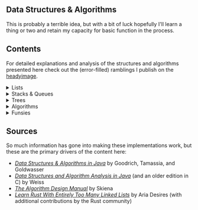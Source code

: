 ## Data Structures & Algorithms
This is probably a terrible idea, but with a bit of luck hopefully I'll learn a thing or two and retain my capacity for basic function in the process.

## Contents
For detailed explanations and analysis of the structures and algorithms presented here check out the (error-filled) ramblings I publish on the [headyimage](https://www.headyimage.com/cs/dsa/dsa-intro/).

<details> 

<summary> Lists </summary>

The lists section centers around solutions to create a simple podium of sorted entries consisting of names and associated scores.

- [Array-based list](https://github.com/p5chmitz/dsa-rust/blob/main/src/lists/array_list.rs): A basic introduction to lists (and arrays) 
- [Vector-based list](https://github.com/p5chmitz/dsa-rust/blob/main/src/lists/vector_list.rs): Safe, easy, convenient... but SUPER naive and gross
- [Dynamic array list](https://github.com/p5chmitz/dsa-rust/blob/main/src/lists/dynamic_array_list.rs): Safe, a little harder, a little less convenient, but addresses the multiple mutability issue skirted by the simple vec-based list... and also represents a half-assed lie
- [Singly-linked list](https://github.com/p5chmitz/dsa-rust/blob/main/src/lists/singly_linked_list.rs): A safe, singly-owned, singly-linked list
- [Doubly-linked list](https://github.com/p5chmitz/dsa-rust/blob/main/src/lists/doubly_linked_list_2.rs): A horribly unsafe linked list with raw, mutable pointers and just enough Miri testing to not immediately set the computer on fire
- Doubly-linked list: An incremental improvement over the first iteration with NonNull (coming soon)

</details>

<details> 

<summary> Stacks & Queues </summary>

This section builds on the structures and approaches established in the Lists section. Instead of featuring solutions to implement a podium, this section features slightly more pragmatic solutions including a symbol balancer for the stack implementation. As it turns out, Rust's `Vec` type can serve as a fully-funcitonal stack implementation right out of the box with `push`, `pop`, and `last` included methods. This module is all about learning though, so it starts with a wrapper to illustrate concepts.

- [Vector-based stack](https://github.com/p5chmitz/dsa-rust/blob/main/src/lists/stacks/vector_stack.rs): Simple and effective, likely the preferred approach; This crate includes two modules that implement a symbol-balancer; One uses a raw `Vec` implementation and the other implements a `Vec` wrapper for funsies
- [Safe, singly-owned, singly-linked stack](https://github.com/p5chmitz/dsa-rust/blob/main/src/lists/stacks/safe_linked_stack.rs): The easiest of the custom options; Seriously, just use `Vec`
- [Unsafe singly-linked stack](https://github.com/p5chmitz/dsa-rust/blob/main/src/lists/stacks/unsafe_linked_stack.rs): Just because its possible and we somehow thrive on making things more difficult than they have to be
- [Vector-based queue (wrapper)](https://github.com/p5chmitz/dsa-rust/blob/main/src/lists/queues/vec_queue.rs): Its a queue, why aren't you using `Vec` or `VecDeque`?
- [Vector-based circular queue](https://github.com/p5chmitz/dsa-rust/blob/main/src/lists/queues/vec_circ_queue.rs): Its a Vec with capacity and wrapping logic
- [A simple linked-list queue](https://github.com/p5chmitz/dsa-rust/blob/main/src/lists/queues/singly_linked_queue.rs): Might be good for something? IDK
- [A VecDeque-based queue](https://github.com/p5chmitz/dsa-rust/blob/main/src/lists/queues/vecdeque_queue.rs): Something something both ends, but also the proper tool for the job

</details>

<details> 

<summary> Trees </summary>

This section explores tree structures.

</details>

<details> 

<summary> Algorithms </summary>

An exploration on some searching, sorting, and graph algorithms.

- Simple binary search

</details>

<details> 

<summary> Funsies </summary>

This section contains all the solutions to remedial problems and examples I collected along the way and liked enough to want to remember.

- Disk usage calculator
- Identifying unique elements in a Vector
- Calculate pre-fix averages of a Vector
- Simple factorial calculator
- Array reversal
- Fibonacci sequence calculator
- Tower of Hanoi solution

</details>

## Sources
So much information has gone into making these implementations work, but these are the primary drivers of the content here:
- [_Data Structures & Algorithms in Java_](https://www.wiley.com/en-au/Data+Structures+and+Algorithms+in+Java%2C+6th+Edition-p-9781118771334) by Goodrich, Tamassia, and Goldwasser
- [_Data Structures and Algorithm Analysis in Java_](https://www.pearson.com/en-us/subject-catalog/p/data-structures-and-algorithm-analysis-in-java/P200000003475/9780137518821) (and an older edition in C) by Weiss
- [_The Algorithm Design Manual_](https://www.algorist.com/) by Skiena
- [_Learn Rust With Entirely Too Many Linked Lists_](https://rust-unofficial.github.io/too-many-lists/index.html) by Aria Desires (with additional contributions by the Rust community)

